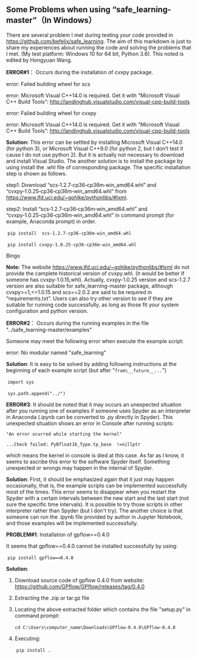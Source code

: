 ## Some Problems when using “safe_learning-master”（In Windows）

There are several problem I met during testing your code provided in  https://github.com/befelix/safe_learning.  The aim of this markdown is just to share my experiences about running the code and solving the problems that I met. (My test platform: Windows 10 for 64 bit, Python 3.6). This noted is edited by Hongyuan Wang.



**ERROR#1**： Occurs during the installation of cvxpy package.

error: Failed building wheel for scs

error: Microsoft Visual C++14.0 is required. Get it with “Microsoft Visual C++ Build Tools”: http://landinghub.visualstudio.com/visual-cpp-build-tools

error: Failed building wheel for cvxpy

error: Microsoft Visual C++14.0 is required. Get it with “Microsoft Visual C++ Build Tools”: http://landinghub.visualstudio.com/visual-cpp-build-tools

 

**Solution:** This error can be settled by installing Microsoft Visual C++14.0 (for python 3), or Microsoft Visual C++9.0 (for python 2, but I don’t test it cause I do not use python 2). But it is actually not necessary to download and install Visual Studio. The another solution is to install the package by using install the .whl file of corresponding package. The specific installation step is shown as follows.

 step1: Download “scs‑1.2.7‑cp36‑cp36m‑win_amd64.whl” and “cvxpy‑1.0.25‑cp36‑cp36m‑win_amd64.whl” from <https://www.lfd.uci.edu/~gohlke/pythonlibs/#lxml>.

step2:  Install  “scs‑1.2.7‑cp36‑cp36m‑win_amd64.whl” and “cvxpy‑1.0.25‑cp36‑cp36m‑win_amd64.whl” in command prompt (for example, Anaconda prompt) in order.

​            `pip install  scs‑1.2.7‑cp36‑cp36m‑win_amd64.whl`

​            `pip install cvxpy‑1.0.25‑cp36‑cp36m‑win_amd64.whl`

Bingo

**Note:** The website <https://www.lfd.uci.edu/~gohlke/pythonlibs/#lxml> do not provide the camplete historical version of cvxpy.whl. (it would be better if someone has cvxpy-1.0.15,whl). Actually, cvxpy-1.0.25 version and scs-1.2.7 version are also suitable for safe_learning-master package, although cvxpy>=1,<=1.0.15 and scs==2.0.2 are said to be required in “requirements.txt”.  Users can also try other version to see if they are suitable for running code successfully, as long as those fit your system configuration and python version.





**ERROR#2**： Occurs during the running examples in the file "../safe_learning-master/examples"

Someone may meet the following error when execute the example script:

error: No modular named "safe_learning"



**Solution**:  It is easy to be solved by adding following instructions at the beginning of each example script (but after "`from\__future__...`")

​         `import sys`

​         `sys.path.append("../")`



**ERROR#3**:  It should be noted that it may occurs an unexpected situation after you running one of examples if someone uses Spyder as an interpreter in Anaconda (.ipynb can be converted to .py directly in Spyder).  This unexpected situation shows an error in Console after running scripts:

`"An error ocurred while starting the kernel"` 

`...Check failed: PyBfloat16_Type.tp_base  !=nillptr`

which means the kernel in console is died at this case. As far as I know, it seems to ascribe this error to the software Spyder itself. Something unexpected or wrongs may happen in the internal of Spyder.  



**Solution**: First, it should be emphasized again that it just may happen occasionally, that is, the example scripts can be implemented successfully most of the times. This error seems to disappear when you restart the Spyder with a certain intervals between the new start and the last start (not sure the specific time intervals). It is possible to try those scripts in other interpreter rather than Spyder (but I don't try). The another choice is that someone can run the .ipynb file provided by author in Jupyter Notebook, and those examples will be implemented successfully.





**PROBLEM#1**:  Installation of gpflow==0.4.0

It seems that gpflow==0.4.0 cannot be installed successfully by using:

​                      `pip install gpflow==0.4.0`

**Solution**:  

1. Download source code of gpflow 0.4.0 from website: https://github.com/GPflow/GPflow/releases/tag/0.4.0

2. Extracting the .zip or tar.gz file

3. Locating the above extracted folder which contains the file "setup.py" in command prompt: 

   ​          `cd C:\Users\computer_name\Downloads\GPflow-0.4.0\GPflow-0.4.0`

4. Executing:

   ​          `pip install .`

   


